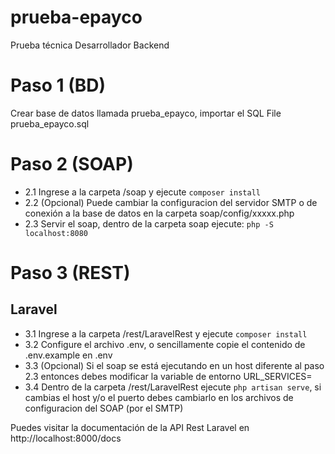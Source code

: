 # prueba-epayco
Prueba técnica Desarrollador Backend

# Paso 1 (BD)
Crear base de datos llamada prueba_epayco, importar el SQL File prueba_epayco.sql

# Paso 2 (SOAP)
- 2.1 Ingrese a la carpeta /soap y ejecute `composer install`
- 2.2 (Opcional) Puede cambiar la configuracion del servidor SMTP o de conexión a la base de datos en la carpeta soap/config/xxxxx.php
- 2.3 Servir el soap, dentro de la carpeta soap ejecute: `php -S localhost:8080`

# Paso 3 (REST)
## Laravel
- 3.1 Ingrese a la carpeta /rest/LaravelRest y ejecute `composer install`
- 3.2 Configure el archivo .env, o sencillamente copie el contenido de .env.example en .env
- 3.3 (Opcional) Si el soap se está ejecutando en un host diferente al paso 2.3 entonces debes modificar la variable de entorno URL_SERVICES=
- 3.4 Dentro de la carpeta /rest/LaravelRest ejecute `php artisan serve`, si cambias el host y/o el puerto debes cambiarlo en los archivos de configuracion del SOAP (por el SMTP)

Puedes visitar la documentación de la API Rest Laravel en http://localhost:8000/docs
